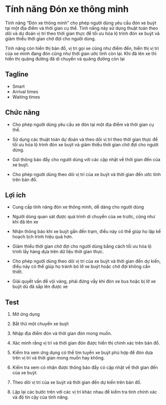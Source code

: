 # Tính năng Đón xe thông minh

Tính năng “Đón xe thông minh” cho phép người dùng yêu cầu đón xe buýt tại một địa điểm và thời gian cụ thể. Tính năng này sử dụng thuật toán theo dõi và dự đoán vị trí theo thời gian thực để tối ưu hóa lộ trình đón xe buýt và giảm thiểu thời gian chờ đợi cho người dùng.

Tính năng còn hiển thị bản đồ, vị trí gọi xe cũng như điểm đến, hiển thị vị trí của xe mình đang đón cũng như thời gian ước tính còn lại. Khi đã lên xe thì hiển thị quãng đường đã di chuyển và quãng đường còn lại

## Tagline

- Smart
- Arrival times
- Waiting times

## Chức năng

- Cho phép người dùng yêu cầu xe đón tại một địa điểm và thời gian cụ thể.

- Sử dụng các thuật toán dự đoán và theo dõi vị trí theo thời gian thực để tối ưu hóa lộ trình đón xe buýt và giảm thiểu thời gian chờ đợi cho người dùng.

- Gửi thông báo đẩy cho người dùng với các cập nhật về thời gian đến của xe buýt.

- Cho phép người dùng theo dõi vị trí của xe buýt và thời gian đến ước tính trên bản đồ.

## Lợi ích

- Cung cấp tính năng đón xe thông minh, dễ dàng cho người dùng

- Người dùng quan sát được quá trình di chuyển của xe trước, cũng như khi đã lên xe
- Nhận thông báo khi xe buýt gần đến trạm, điều này có thể giúp họ lập kế hoạch lịch trình hiệu quả hơn.

- Giảm thiểu thời gian chờ đợi cho người dùng bằng cách tối ưu hóa lộ trình lấy hàng dựa trên dữ liệu thời gian thực.

- Cho phép người dùng theo dõi vị trí của xe buýt và thời gian đến dự kiến, điều này có thể giúp họ tránh bỏ lỡ xe buýt hoặc chờ đợi không cần thiết.

- Giải quyết vấn đề vội vàng, phải đứng vẫy khi đón xe bus hoặc bị lỡ xe buýt dù đã sắp lên được xe

## Test

1. Mở ứng dụng

2. Bắt thử một chuyến xe buýt

3. Nhập địa điểm đón và thời gian đón mong muốn.

4. Xác minh rằng vị trí và thời gian đón được hiển thị chính xác trên bản đồ.

5. Kiểm tra xem ứng dụng có thể tìm tuyến xe buýt phù hợp để đón dựa trên vị trí và thời gian mong muốn hay không.

6. Kiểm tra xem có nhận được thông báo đẩy có cập nhật về thời gian đến của xe buýt.

7. Theo dõi vị trí của xe buýt và thời gian đến dự kiến ​​trên bản đồ.

8. Lặp lại các bước trên với các vị trí khác nhau để kiểm tra tính chính xác và độ tin cậy của tính năng.
